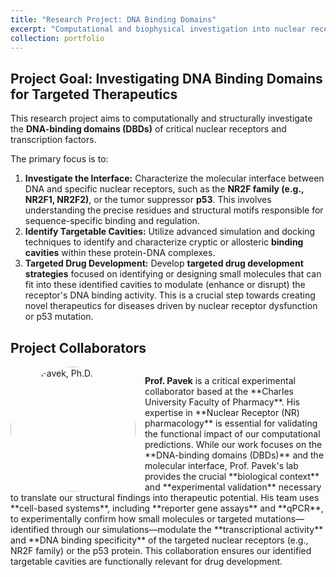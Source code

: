 ```yaml
---
title: "Research Project: DNA Binding Domains"
excerpt: "Computational and biophysical investigation into nuclear receptor and p53 DNA binding interfaces for targeted drug development.<br/><img src='/images/P1-DBD-Search.png'>"
collection: portfolio
---
```


## Project Goal: Investigating DNA Binding Domains for Targeted Therapeutics

This research project aims to computationally and structurally investigate the **DNA-binding domains (DBDs)** of critical nuclear receptors and transcription factors.

The primary focus is to:

1.  **Investigate the Interface:** Characterize the molecular interface between DNA and specific nuclear receptors, such as the **NR2F family (e.g., NR2F1, NR2F2)**, or the tumor suppressor **p53**. This involves understanding the precise residues and structural motifs responsible for sequence-specific binding and regulation.
2.  **Identify Targetable Cavities:** Utilize advanced simulation and docking techniques to identify and characterize cryptic or allosteric **binding cavities** within these protein-DNA complexes.
3.  **Targeted Drug Development:** Develop **targeted drug development strategies** focused on identifying or designing small molecules that can fit into these identified cavities to modulate (enhance or disrupt) the receptor's DNA binding activity. This is a crucial step towards creating novel therapeutics for diseases driven by nuclear receptor dysfunction or p53 mutation.

## Project Collaborators

<div style="overflow: auto; margin-bottom: 20px;"> <img src="{{ '/images/profile-petr-pavek.jpg' | prepend: site.baseurl }}" alt="Petr Pavek, Ph.D." style="float: left; margin-right: 15px; width: 200px; height: auto; border-radius: 50%;"> <p><b>Prof. Pavek</b> is a critical experimental collaborator based at the **Charles University Faculty of Pharmacy**. His expertise in **Nuclear Receptor (NR) pharmacology** is essential for validating the functional impact of our computational predictions. While our work focuses on the **DNA-binding domains (DBDs)** and the molecular interface, Prof. Pavek's lab provides the crucial **biological context** and **experimental validation** necessary to translate our structural findings into therapeutic potential. His team uses **cell-based systems**, including **reporter gene assays** and **qPCR**, to experimentally confirm how small molecules or targeted mutations—identified through our simulations—modulate the **transcriptional activity** and **DNA binding specificity** of the targeted nuclear receptors (e.g., NR2F family) or the p53 protein. This collaboration ensures our identified targetable cavities are functionally relevant for drug development.</p> </div>
